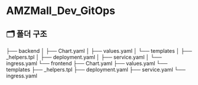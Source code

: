 # AMZMall_Dev_GitOps

## 🗂️ 폴더 구조
├── backend
│   ├── Chart.yaml
│   ├── values.yaml
│   └── templates
│       ├── _helpers.tpl
│       ├── deployment.yaml
│       ├── service.yaml
│       └── ingress.yaml
└── frontend
    ├── Chart.yaml
    ├── values.yaml
    └── templates
        ├── _helpers.tpl
        ├── deployment.yaml
        ├── service.yaml
        └── ingress.yaml
